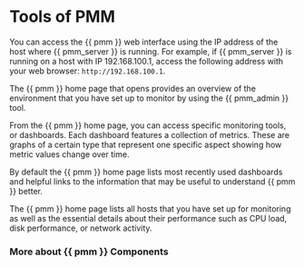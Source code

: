 # Tools of PMM

You can access the {{ pmm }} web interface using the IP address of the host where
{{ pmm_server }} is running.  For example, if {{ pmm_server }} is running on a host with
IP 192.168.100.1, access the following address with your web browser:
`http://192.168.100.1`.

The {{ pmm }} home page that opens provides an overview of the environment that you
have set up to monitor by using the {{ pmm_admin }} tool.

From the {{ pmm }} home page, you can access specific monitoring tools, or
dashboards. Each dashboard features a collection of metrics. These are graphs of
a certain type that represent one specific aspect showing how metric values
change over time.

By default the {{ pmm }} home page lists most recently used dashboards and helpful
links to the information that may be useful to understand {{ pmm }} better.

The {{ pmm }} home page lists all hosts that you have set up for monitoring as well
as the essential details about their performance such as CPU load, disk
performance, or network activity.

### More about {{ pmm }} Components
